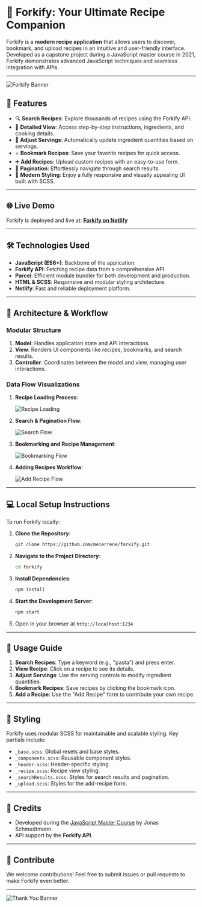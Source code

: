 # 🌟 Forkify: Your Ultimate Recipe Companion

Forkify is a **modern recipe application** that allows users to discover, bookmark, and upload recipes in an intuitive and user-friendly interface. Developed as a capstone project during a JavaScript master course in 2021, Forkify demonstrates advanced JavaScript techniques and seamless integration with APIs.

---

![Forkify Banner](https://via.placeholder.com/800x300?text=Forkify+App+Banner)

## 🚀 Features

- 🔍 **Search Recipes**: Explore thousands of recipes using the Forkify API.
- 📖 **Detailed View**: Access step-by-step instructions, ingredients, and cooking details.
- 🔄 **Adjust Servings**: Automatically update ingredient quantities based on servings.
- ⭐ **Bookmark Recipes**: Save your favorite recipes for quick access.
- ➕ **Add Recipes**: Upload custom recipes with an easy-to-use form.
- 📜 **Pagination**: Effortlessly navigate through search results.
- 🎨 **Modern Styling**: Enjoy a fully responsive and visually appealing UI built with SCSS.

---

## 🌐 Live Demo

Forkify is deployed and live at: [**Forkify on Netlify**](https://renemeier-forkify.netlify.app/)

---

## 🛠️ Technologies Used

- **JavaScript (ES6+)**: Backbone of the application.
- **Forkify API**: Fetching recipe data from a comprehensive API.
- **Parcel**: Efficient module bundler for both development and production.
- **HTML & SCSS**: Responsive and modular styling architecture.
- **Netlify**: Fast and reliable deployment platform.

---

## 🧩 Architecture & Workflow

### Modular Structure

1. **Model**: Handles application state and API interactions.
2. **View**: Renders UI components like recipes, bookmarks, and search results.
3. **Controller**: Coordinates between the model and view, managing user interactions.

### Data Flow Visualizations

1. **Recipe Loading Process**:

   ![Recipe Loading](./forkify-architecture-recipe-loading.png)

2. **Search & Pagination Flow**:

   ![Search Flow](./forkify-flowchart-part-1.png)

3. **Bookmarking and Recipe Management**:

   ![Bookmarking Flow](./forkify-flowchart-part-2.png)

4. **Adding Recipes Workflow**:

   ![Add Recipe Flow](./forkify-flowchart-part-3.png)

---

## 💻 Local Setup Instructions

To run Forkify locally:

1. **Clone the Repository**:
   ```bash
   git clone https://github.com/meierrene/forkify.git
   ```
2. **Navigate to the Project Directory**:
   ```bash
   cd forkify
   ```
3. **Install Dependencies**:
   ```bash
   npm install
   ```
4. **Start the Development Server**:
   ```bash
   npm start
   ```
5. Open in your browser at `http://localhost:1234`

---

## 📖 Usage Guide

1. **Search Recipes**: Type a keyword (e.g., "pasta") and press enter.
2. **View Recipe**: Click on a recipe to see its details.
3. **Adjust Servings**: Use the serving controls to modify ingredient quantities.
4. **Bookmark Recipes**: Save recipes by clicking the bookmark icon.
5. **Add a Recipe**: Use the "Add Recipe" form to contribute your own recipe.

---

## 🎨 Styling

Forkify uses modular SCSS for maintainable and scalable styling. Key partials include:

- `_base.scss`: Global resets and base styles.
- `_components.scss`: Reusable component styles.
- `_header.scss`: Header-specific styling.
- `_recipe.scss`: Recipe view styling.
- `_searchResults.scss`: Styles for search results and pagination.
- `_upload.scss`: Styles for the add-recipe form.

---

## 🙌 Credits

- Developed during the [JavaScript Master Course](https://www.udemy.com/course/the-complete-javascript-course/) by Jonas Schmedtmann.
- API support by the **Forkify API**.

---

## 🤝 Contribute

We welcome contributions! Feel free to submit issues or pull requests to make Forkify even better.

---

![Thank You Banner](https://via.placeholder.com/800x200?text=Thanks+for+visiting+Forkify!)
